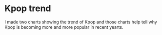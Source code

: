 # Kpop trend

I made two charts showing the trend of Kpop and those charts help tell why Kpop is becoming more and more popular in recent yearts.
